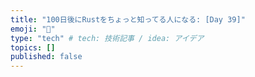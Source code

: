 ```yaml
---
title: "100日後にRustをちょっと知ってる人になる: [Day 39]"
emoji: "🦀"
type: "tech" # tech: 技術記事 / idea: アイデア
topics: []
published: false
---
```

